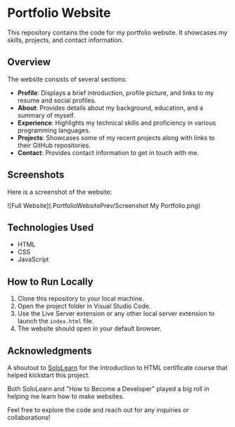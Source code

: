 # Portfolio Website

This repository contains the code for my portfolio website. It showcases my skills, projects, and contact information.

## Overview

The website consists of several sections:

- **Profile**: Displays a brief introduction, profile picture, and links to my resume and social profiles.
- **About**: Provides details about my background, education, and a summary of myself.
- **Experience**: Highlights my technical skills and proficiency in various programming languages.
- **Projects**: Showcases some of my recent projects along with links to their GitHub repositories.
- **Contact**: Provides contact information to get in touch with me.

## Screenshots

Here is a screenshot of the website:

![Full Website](.PortfolioWebsitePrev/Screenshot My Portfolio.png)

## Technologies Used

- HTML
- CSS
- JavaScript

## How to Run Locally

1. Clone this repository to your local machine.
2. Open the project folder in Visual Studio Code.
3. Use the Live Server extension or any other local server extension to launch the `index.html` file.
4. The website should open in your default browser.

## Acknowledgments

A shoutout to [SoloLearn](https://www.sololearn.com/) for the Introduction to HTML certificate course that helped kickstart this project.

Both SoloLearn and "How to Become a Developer" played a big roll in helping me learn how to make websites.

Feel free to explore the code and reach out for any inquiries or collaborations!
